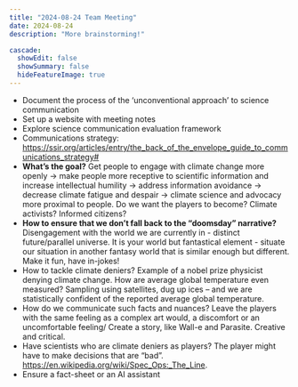 ```yaml
---
title: "2024-08-24 Team Meeting"
date: 2024-08-24
description: "More brainstorming!"

cascade:
  showEdit: false
  showSummary: false
  hideFeatureImage: true
---
```

- Document the process of the ‘unconventional approach’ to science communication
- Set up a website with meeting notes
- Explore science communication evaluation framework
- Communications strategy:  https://ssir.org/articles/entry/the_back_of_the_envelope_guide_to_communications_strategy#
- **What’s the goal?** Get people to engage with climate change more openly → make people more receptive to scientific information and increase intellectual humility → address information avoidance → decrease climate fatigue and despair → climate science and advocacy more proximal to people. Do we want the players to become? Climate activists? Informed citizens?
- **How to ensure that we don’t fall back to the “doomsday” narrative?** Disengagement with the world we are currently in - distinct future/parallel universe. It is your world but fantastical element - situate our situation in another fantasy world that is similar enough but different. Make it fun, have in-jokes!
- How to tackle climate deniers? Example of a nobel prize physicist denying climate change. How are average global temperature even measured? Sampling using satellites, dug up ices – and we are statistically confident of the reported average global temperature. 
- How do we communicate such facts and nuances?
 Leave the players with the same feeling as a complex art would, a discomfort or an uncomfortable feeling/ Create a story, like Wall-e and Parasite. Creative and critical. 
- Have scientists who are climate deniers as players? The player might have to make decisions that are “bad”.
https://en.wikipedia.org/wiki/Spec_Ops:_The_Line. 
- Ensure a fact-sheet or an AI assistant
